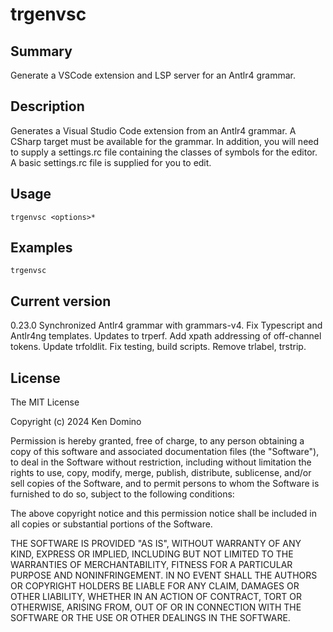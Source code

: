 # trgenvsc

## Summary

Generate a VSCode extension and LSP server for an Antlr4 grammar.

## Description

Generates a Visual Studio Code extension from an Antlr4 grammar. A CSharp
target must be available for the grammar. In addition, you will need to
supply a settings.rc file containing the classes of symbols for the editor.
A basic settings.rc file is supplied for you to edit.

## Usage

    trgenvsc <options>* 

## Examples

    trgenvsc

## Current version

0.23.0 Synchronized Antlr4 grammar with grammars-v4. Fix Typescript and Antlr4ng templates. Updates to trperf. Add xpath addressing of off-channel tokens. Update trfoldlit. Fix testing, build scripts. Remove trlabel, trstrip.

## License

The MIT License

Copyright (c) 2024 Ken Domino

Permission is hereby granted, free of charge, 
to any person obtaining a copy of this software and 
associated documentation files (the "Software"), to 
deal in the Software without restriction, including 
without limitation the rights to use, copy, modify, 
merge, publish, distribute, sublicense, and/or sell 
copies of the Software, and to permit persons to whom 
the Software is furnished to do so, 
subject to the following conditions:

The above copyright notice and this permission notice 
shall be included in all copies or substantial portions of the Software.

THE SOFTWARE IS PROVIDED "AS IS", WITHOUT WARRANTY OF ANY KIND, 
EXPRESS OR IMPLIED, INCLUDING BUT NOT LIMITED TO THE WARRANTIES 
OF MERCHANTABILITY, FITNESS FOR A PARTICULAR PURPOSE AND NONINFRINGEMENT. 
IN NO EVENT SHALL THE AUTHORS OR COPYRIGHT HOLDERS BE LIABLE FOR 
ANY CLAIM, DAMAGES OR OTHER LIABILITY, WHETHER IN AN ACTION OF CONTRACT, 
TORT OR OTHERWISE, ARISING FROM, OUT OF OR IN CONNECTION WITH THE 
SOFTWARE OR THE USE OR OTHER DEALINGS IN THE SOFTWARE.
